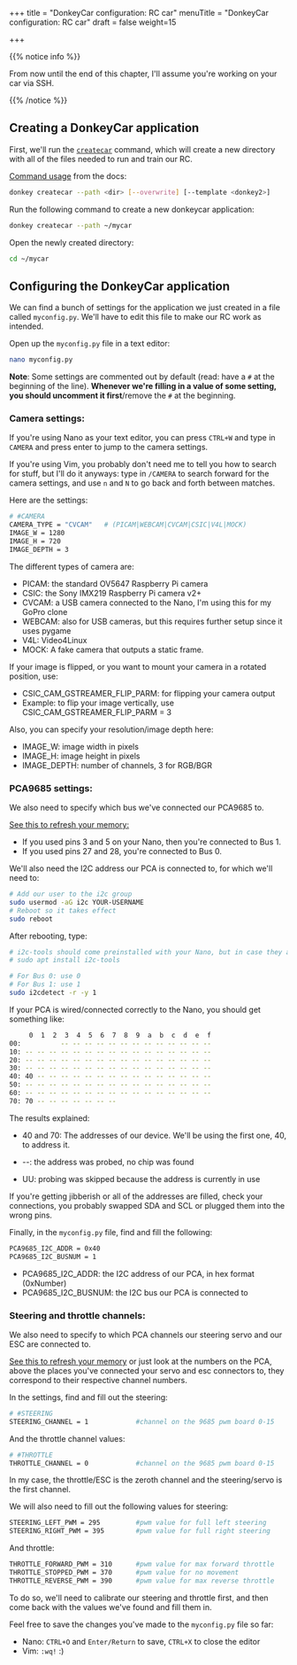 +++
title = "DonkeyCar configuration: RC car"
menuTitle = "DonkeyCar configuration: RC car"
draft = false
weight=15

+++

{{% notice info %}}

From now until the end of this chapter, I'll assume you're working on your car via SSH.

{{% /notice %}}

## Creating a DonkeyCar application

First, we'll run the [`createcar`](https://docs.donkeycar.com/utility/donkey/#create-car) command, which will create a new directory with all of the files needed to run and train our RC.

[Command usage](https://docs.donkeycar.com/utility/donkey/#create-car) from the docs:

```bash
donkey createcar --path <dir> [--overwrite] [--template <donkey2>]
```

Run the following command to create a new donkeycar application:

```bash
donkey createcar --path ~/mycar
```

Open the newly created directory:

```bash
cd ~/mycar
```

## Configuring the DonkeyCar application

We can find a bunch of settings for the application we just created in a file called `myconfig.py`. We'll have to edit this file to make our RC work as intended.

Open up the `myconfig.py` file in a text editor:

```bash
nano myconfig.py
```

**Note**: Some settings are commented out by default (read: have a `#` at the beginning of the line). **Whenever we're filling in a value of some setting, you should uncomment it first**/remove the `#` at the beginning.

### Camera settings:

If you're using Nano as your text editor, you can press `CTRL+W` and type in `CAMERA` and press enter to jump to the camera settings.

If you're using Vim, you probably don't need me to tell you how to search for stuff, but I'll do it anyways: type in `/CAMERA` to search forward for the camera settings, and use `n` and `N` to go back and forth between matches.

Here are the settings:

```bash
# #CAMERA
CAMERA_TYPE = "CVCAM"   # (PICAM|WEBCAM|CVCAM|CSIC|V4L|MOCK)
IMAGE_W = 1280
IMAGE_H = 720
IMAGE_DEPTH = 3
```

The different types of camera are:

- PICAM: the standard OV5647 Raspberry Pi camera
- CSIC: the Sony IMX219 Raspberry Pi camera v2+
- CVCAM: a USB camera connected to the Nano, I'm using this for my GoPro clone
- WEBCAM: also for USB cameras, but this requires further setup since it uses pygame
- V4L: Video4Linux
- MOCK: A fake camera that outputs a static frame.

If your image is flipped, or you want to mount your camera in a rotated position, use:

- CSIC_CAM_GSTREAMER_FLIP_PARM: for flipping your camera output
- Example: to flip your image vertically, use CSIC_CAM_GSTREAMER_FLIP_PARM = 3

Also, you can specify your resolution/image depth here:

- IMAGE_W: image width in pixels
- IMAGE_H: image height in pixels
- IMAGE_DEPTH: number of channels, 3 for RGB/BGR

### PCA9685 settings:

We also need to specify which bus we've connected our PCA9685 to. 

[See this to refresh your memory:](/hardware/connecting-the-car-to-the-nano/#connecting-the-pca9865-to-the-nano)

- If you used pins 3 and 5 on your Nano, then you're connected to Bus 1. 
- If you used pins 27 and 28, you're connected to Bus 0.

We'll also need the I2C address our PCA is connected to, for which we'll need to:

```bash
# Add our user to the i2c group
sudo usermod -aG i2c YOUR-USERNAME
# Reboot so it takes effect
sudo reboot
```

After rebooting, type:

```bash
# i2c-tools should come preinstalled with your Nano, but in case they aren't:
# sudo apt install i2c-tools

# For Bus 0: use 0
# For Bus 1: use 1
sudo i2cdetect -r -y 1
```

If your PCA is wired/connected correctly to the Nano, you should get something like:

```bash
     0  1  2  3  4  5  6  7  8  9  a  b  c  d  e  f
00:          -- -- -- -- -- -- -- -- -- -- -- -- --
10: -- -- -- -- -- -- -- -- -- -- -- -- -- -- -- --
20: -- -- -- -- -- -- -- -- -- -- -- -- -- -- -- --
30: -- -- -- -- -- -- -- -- -- -- -- -- -- -- -- --
40: 40 -- -- -- -- -- -- -- -- -- -- -- -- -- -- --
50: -- -- -- -- -- -- -- -- -- -- -- -- -- -- -- --
60: -- -- -- -- -- -- -- -- -- -- -- -- -- -- -- --
70: 70 -- -- -- -- -- -- --
```

The results explained:

- 40 and 70: The addresses of our device. We'll be using the first one, 40, to address it.

- --: the address was probed, no chip was found
- UU: probing was skipped because the address is currently in use

If you're getting jibberish or all of the addresses are filled, check your connections, you probably swapped SDA and SCL or plugged them into the wrong pins.

Finally, in the `myconfig.py` file, find and fill the following:

```bash
PCA9685_I2C_ADDR = 0x40
PCA9685_I2C_BUSNUM = 1 
```

- PCA9685_I2C_ADDR: the I2C address of our PCA, in hex format (0xNumber)
- PCA9685_I2C_BUSNUM: the I2C bus our PCA is connected to

### Steering and throttle channels:

We also need to specify to which PCA channels our steering servo and our ESC are connected to. 

[See this to refresh your memory](/hardware/connecting-the-car-to-the-nano/#enter-the-pca9685) or just look at the numbers on the PCA, above the places you've connected your servo and esc connectors to, they correspond to their respective channel numbers.

In the settings, find and fill out the steering:

```bash
# #STEERING
STEERING_CHANNEL = 1            #channel on the 9685 pwm board 0-15
```

And the throttle channel values:

```bash
# #THROTTLE
THROTTLE_CHANNEL = 0            #channel on the 9685 pwm board 0-15
```

In my case, the throttle/ESC is the zeroth channel and the steering/servo is the first channel.

We will also need to fill out the following values for steering:

```bash
STEERING_LEFT_PWM = 295         #pwm value for full left steering
STEERING_RIGHT_PWM = 395        #pwm value for full right steering
```

And throttle:

```bash
THROTTLE_FORWARD_PWM = 310      #pwm value for max forward throttle
THROTTLE_STOPPED_PWM = 370      #pwm value for no movement
THROTTLE_REVERSE_PWM = 390      #pwm value for max reverse throttle
```

To do so, we'll need to calibrate our steering and throttle first, and then come back with the values we've found and fill them in.

Feel free to save the changes you've made to the `myconfig.py` file so far:

- Nano: `CTRL+O` and `Enter/Return` to save, `CTRL+X` to close the editor
- Vim: `:wq!` :) 